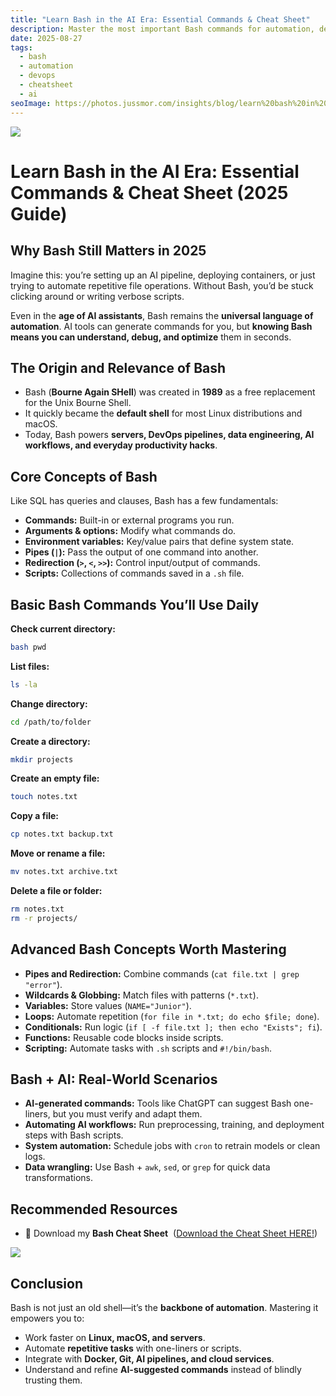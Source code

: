 ```yaml
---
title: "Learn Bash in the AI Era: Essential Commands & Cheat Sheet"
description: Master the most important Bash commands for automation, development, and AI workflows. Learn the basics, explore advanced shell scripting, and download our Bash Cheat Sheet to boost your productivity.
date: 2025-08-27
tags:
  - bash
  - automation
  - devops
  - cheatsheet
  - ai
seoImage: https://photos.jussmor.com/insights/blog/learn%20bash%20in%20the%20AI%20Era/image.webp
---
```




![](https://photos.jussmor.com/insights/blog/learn%20bash%20in%20the%20AI%20Era/image.webp)
# Learn Bash in the AI Era: Essential Commands & Cheat Sheet (2025 Guide)  
 
## Why Bash Still Matters in 2025  
Imagine this: you’re setting up an AI pipeline, deploying containers, or just trying to automate repetitive file operations. Without Bash, you’d be stuck clicking around or writing verbose scripts.  

Even in the **age of AI assistants**, Bash remains the **universal language of automation**. AI tools can generate commands for you, but **knowing Bash means you can understand, debug, and optimize** them in seconds.  

##  The Origin and Relevance of Bash  
- Bash (**Bourne Again SHell**) was created in **1989** as a free replacement for the Unix Bourne Shell. 
- It quickly became the **default shell** for most Linux distributions and macOS.  
- Today, Bash powers **servers, DevOps pipelines, data engineering, AI workflows, and everyday productivity hacks**.  


##  Core Concepts of Bash  
Like SQL has queries and clauses, Bash has a few fundamentals:  

- **Commands:** Built-in or external programs you run.  
- **Arguments & options:** Modify what commands do.  
- **Environment variables:** Key/value pairs that define system state.  
- **Pipes (`|`):** Pass the output of one command into another.  
- **Redirection (`>`, `<`, `>>`):** Control input/output of commands.  
- **Scripts:** Collections of commands saved in a `.sh` file.  


## Basic Bash Commands You’ll Use Daily  

**Check current directory:**  

```bash
bash pwd 
```

**List files:**

```bash
ls -la
```

**Change directory:**

```bash
cd /path/to/folder
```

**Create a directory:**

```bash
mkdir projects
```

**Create an empty file:**

```bash
touch notes.txt
```

**Copy a file:**

```bash
cp notes.txt backup.txt
```

**Move or rename a file:**

```bash
mv notes.txt archive.txt
```

**Delete a file or folder:**

```bash
rm notes.txt
rm -r projects/
```

##  Advanced Bash Concepts Worth Mastering

- **Pipes and Redirection:** Combine commands (`cat file.txt | grep "error"`).
- **Wildcards & Globbing:** Match files with patterns (`*.txt`).
- **Variables:** Store values (`NAME="Junior"`).
- **Loops:** Automate repetition (`for file in *.txt; do echo $file; done`).
- **Conditionals:** Run logic (`if [ -f file.txt ]; then echo "Exists"; fi`).
- **Functions:** Reusable code blocks inside scripts.
- **Scripting:** Automate tasks with `.sh` scripts and `#!/bin/bash`.


## Bash + AI: Real-World Scenarios

- **AI-generated commands:** Tools like ChatGPT can suggest Bash one-liners, but you must verify and adapt them.
- **Automating AI workflows:** Run preprocessing, training, and deployment steps with Bash scripts.
- **System automation:** Schedule jobs with `cron` to retrain models or clean logs.
- **Data wrangling:** Use Bash + `awk`, `sed`, or `grep` for quick data transformations.

## Recommended Resources


- 📄 Download my **Bash Cheat Sheet**  ([Download the Cheat Sheet HERE!](https://photos.jussmor.com/insights/blog/Cheat%20sheet/BASH%201.pdf)) 

![](https://photos.jussmor.com/insights/blog/Cheat%20sheet/BASH%201.webp)

##  Conclusion

Bash is not just an old shell—it’s the **backbone of automation**. Mastering it empowers you to:

- Work faster on **Linux, macOS, and servers**.
- Automate **repetitive tasks** with one-liners or scripts.
- Integrate with **Docker, Git, AI pipelines, and cloud services**.
- Understand and refine **AI-suggested commands** instead of blindly trusting them.


